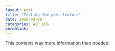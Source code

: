 ```yaml
---
layout: post
title: "Testing the post feature"
date: 2020-03-08
categories: WIP LOG
permalink:
---
```


This contains way more information than needed.